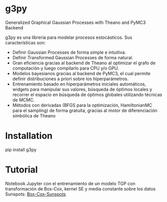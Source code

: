 # g3py
Generalized Graphical Gaussian Processes with Theano and PyMC3 Backend

g3py es una librería para modelar procesos estocásticos. Sus características son:
* Definir Gaussian Processes de forma simple e intuitiva.
* Definir Transformed Gaussian Processes de forma natural.
* Gran eficiencia gracias al backend de Theano al optimizar el grafo de computación y luego compilarlo para CPU y/o GPU.
* Modelos bayesianos gracias al backend de PyMC3, el cual permite definir distribuciones a priori sobre los hiperparámetros.
* Entrenamiento basado en hiperparámetros iniciales automáticos, widgets para manipular sus valores,
búsqueda de óptimos locales y recorrer el espacio en búsqueda de óptimos globales utilizando técnicas de MCMC.
* Métodos con derivadas (BFGS para la optimización, HamiltonianMC para el sampling) de forma gratuita, gracias al motor de diferenciación simbólica de Theano

# Installation
pip install g3py

# Tutorial
Notebook Jupyter con el entrenamiento de un modelo TGP con transformación de Box-Cox, kernel SE y media constante sobre los datos Sunspots: [Box-Cox-Sunspots](https://github.com/griosd/g3py/blob/master/notebooks/BoxCox-sunspots.ipynb)